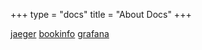 +++
type = "docs"
title = "About Docs"
+++

[jaeger](jaeger-tracing)
[bookinfo](bookinfo)
[grafana](grafana)
